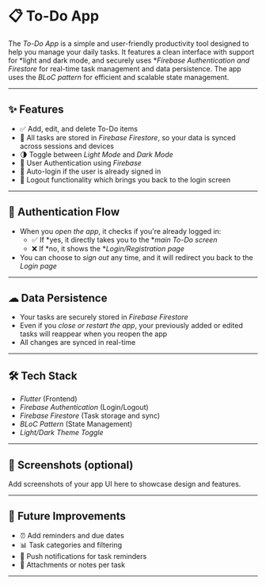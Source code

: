 # 📋 To-Do App

The *To-Do App* is a simple and user-friendly productivity tool designed to help you manage your daily tasks. It features a clean interface with support for *light and dark mode, and securely uses **Firebase Authentication and Firestore* for real-time task management and data persistence. The app uses the *BLoC pattern* for efficient and scalable state management.

---

## ✨ Features

- ✅ Add, edit, and delete To-Do items  
- 🔄 All tasks are stored in *Firebase Firestore*, so your data is synced across sessions and devices  
- 🌗 Toggle between *Light Mode* and *Dark Mode*  
- 🔐 User Authentication using *Firebase*
- 🚀 Auto-login if the user is already signed in
- 🔁 Logout functionality which brings you back to the login screen

---

## 🔐 Authentication Flow

- When you *open the app*, it checks if you're already logged in:
  - ✅ If *yes, it directly takes you to the **main To-Do screen*
  - ❌ If *no, it shows the **Login/Registration page*
- You can choose to *sign out* any time, and it will redirect you back to the *Login page*

---

## ☁ Data Persistence

- Your tasks are securely stored in *Firebase Firestore*
- Even if you *close or restart the app*, your previously added or edited tasks will reappear when you reopen the app
- All changes are synced in real-time

---

## 🛠 Tech Stack

- *Flutter* (Frontend)
- *Firebase Authentication* (Login/Logout)
- *Firebase Firestore* (Task storage and sync)
- *BLoC Pattern* (State Management)
- *Light/Dark Theme Toggle*

---

## 📱 Screenshots (optional)

Add screenshots of your app UI here to showcase design and features.

---

## 🚧 Future Improvements

- ⏰ Add reminders and due dates  
- 📊 Task categories and filtering  
- 🔔 Push notifications for task reminders  
- 📁 Attachments or notes per task

---

